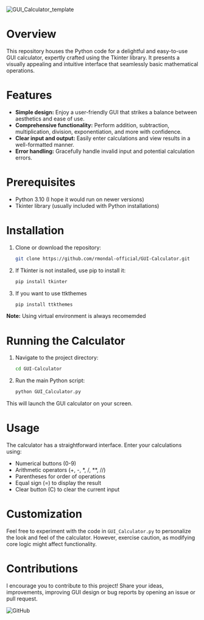 ![GUI_Calculator_template](https://github.com/rmondal-official/GUI-Calculator/assets/78198704/36a624b8-e6a7-4580-8cd8-08547f02e98d)

# Overview

This repository houses the Python code for a delightful and easy-to-use GUI calculator, expertly crafted using the Tkinter library. It presents a visually appealing and intuitive interface that seamlessly basic mathematical operations.

# Features

- **Simple design:** Enjoy a user-friendly GUI that strikes a balance between aesthetics and ease of use.
- **Comprehensive functionality:** Perform addition, subtraction, multiplication, division, exponentiation, and more with confidence.
- **Clear input and output:** Easily enter calculations and view results in a well-formatted manner.
- **Error handling:** Gracefully handle invalid input and potential calculation errors.

#  Prerequisites

- Python 3.10 (I hope it would run on newer versions)
- Tkinter library (usually included with Python installations)

# Installation

1. Clone or download the repository:

   ```bash
   git clone https://github.com/rmondal-official/GUI-Calculator.git
   ```

2. If Tkinter is not installed, use pip to install it:

   ```bash
   pip install tkinter
   ```
3. If you want to use ttkthemes

      ```bash
   pip install ttkthemes
   ```
      
**Note:** Using virtual environment is always recomemded

# Running the Calculator

1. Navigate to the project directory:

   ```bash
   cd GUI-Calculator
   ```

2. Run the main Python script:

   ```bash
   python GUI_Calculator.py
   ```

This will launch the GUI calculator on your screen.

# Usage

The calculator has a straightforward interface. Enter your calculations using:

- Numerical buttons (0-9)
- Arithmetic operators (+, -, *, /, **, //)
- Parentheses for order of operations
- Equal sign (=) to display the result
- Clear button (C) to clear the current input

# Customization

Feel free to experiment with the code in `GUI_Calculator.py` to personalize the look and feel of the calculator. However, exercise caution, as modifying core logic might affect functionality.

# Contributions

I encourage you to contribute to this project! Share your ideas, improvements, improving GUI design or bug reports by opening an issue or pull request.


      
![GitHub](https://img.shields.io/github/license/navendu-pottekkat/awesome-readme)
